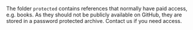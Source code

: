 The folder `protected` contains references that normally have paid access, e.g. books. As they should not be publicly available on GitHub, they are stored in a password protected archive. Contact us if you need access.
